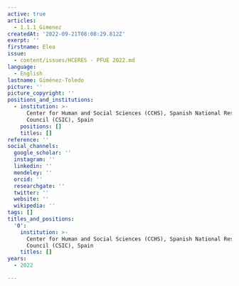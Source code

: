 ```yaml
---
active: true
articles:
  - 1.1.1_Gimenez
createdAt: '2022-09-21T08:08:29.812Z'
exerpt: ''
firstname: Elea
issue:
  - content/issues/HCERES - PFUE 2022.md
language:
  - English
lastname: Giménez-Toledo
picture: ''
picture_copyright: ''
positions_and_institutions:
  - institution: >-
      Center for Human and Social Sciences (CCHS), Spanish National Research
      Council (CSIC), Spain
    positions: []
    titles: []
reference: ''
social_channels:
  google_scholar: ''
  instagram: ''
  linkedin: ''
  mendeley: ''
  orcid: ''
  researchgate: ''
  twitter: ''
  website: ''
  wikipedia: ''
tags: []
titles_and_positions:
  '0':
    institution: >-
      Center for Human and Social Sciences (CCHS), Spanish National Research
      Council (CSIC), Spain
    titles: []
years:
  - 2022

---
```

